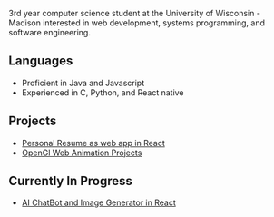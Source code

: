 3rd year computer science student at the University of Wisconsin - Madison interested in web development, systems programming, and software engineering.
## Languages
- Proficient in Java and Javascript
- Experienced in C, Python, and React native
## Projects
- [Personal Resume as web app in React](https://michaelc143.github.io/personal-react-site/)
- [OpenGl Web Animation Projects](https://github.com/michaelc143/Computer-Graphics-Fall-2022)
## Currently In Progress
- [AI ChatBot and Image Generator in React](https://michaelc143.github.io/Borb.Ai/)
